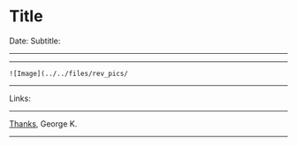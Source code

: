 
# Title
Date: 
Subtitle: 

---


---

```
![Image](../../files/rev_pics/
```

---
Links: 

---
[Thanks](../../Thanks_page), 
George K.

---
